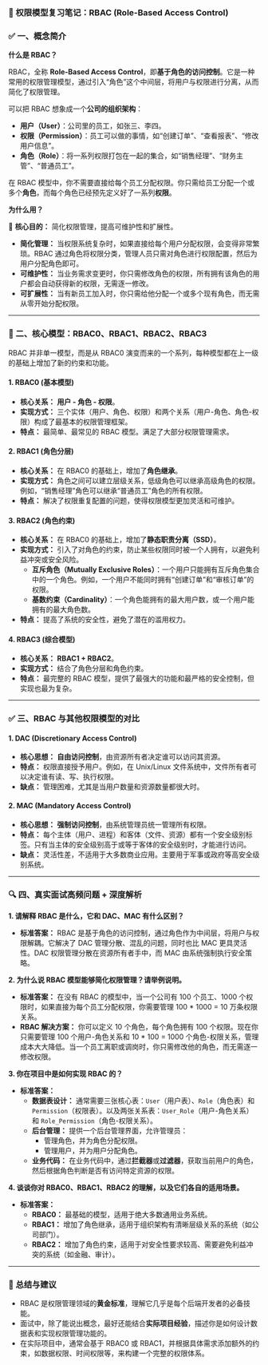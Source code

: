 ### 📘 权限模型复习笔记：RBAC (Role-Based Access Control)

### ✅ 一、概念简介

**什么是 RBAC？**

RBAC，全称 **Role-Based Access Control**，即**基于角色的访问控制**。它是一种常用的权限管理模型，通过引入“角色”这个中间层，将用户与权限进行分离，从而简化了权限管理。

可以把 RBAC 想象成一个**公司的组织架构**：
- **用户（User）**：公司里的员工，如张三、李四。
- **权限（Permission）**：员工可以做的事情，如“创建订单”、“查看报表”、“修改用户信息”。
- **角色（Role）**：将一系列权限打包在一起的集合，如“销售经理”、“财务主管”、“普通员工”。

在 RBAC 模型中，你不需要直接给每个员工分配权限。你只需给员工分配一个或多个**角色**，而每个角色已经预先定义好了一系列**权限**。

**为什么用？**

🎯 **核心目的：** 简化权限管理，提高可维护性和扩展性。

* **简化管理：** 当权限系统复杂时，如果直接给每个用户分配权限，会变得非常繁琐。RBAC 通过角色将权限分类，管理人员只需对角色进行权限配置，然后为用户分配角色即可。
* **可维护性：** 当业务需求变更时，你只需修改角色的权限，所有拥有该角色的用户都会自动获得新的权限，无需逐一修改。
* **可扩展性：** 当有新员工加入时，你只需给他分配一个或多个现有角色，而无需从零开始分配权限。

---

### 🔹 二、核心模型：RBAC0、RBAC1、RBAC2、RBAC3

RBAC 并非单一模型，而是从 RBAC0 演变而来的一个系列，每种模型都在上一级的基础上增加了新的约束和功能。

#### 1. RBAC0 (基本模型)

* **核心关系：** **用户 - 角色 - 权限**。
* **实现方式：** 三个实体（用户、角色、权限）和两个关系（用户-角色、角色-权限）构成了最基本的权限管理框架。
* **特点：** 最简单、最常见的 RBAC 模型。满足了大部分权限管理需求。

#### 2. RBAC1 (角色分层)

* **核心关系：** 在 RBAC0 的基础上，增加了**角色继承**。
* **实现方式：** 角色之间可以建立层级关系，低级角色可以继承高级角色的权限。例如，“销售经理”角色可以继承“普通员工”角色的所有权限。
* **特点：** 解决了权限重复配置的问题，使得权限模型更加灵活和可维护。

#### 3. RBAC2 (角色约束)

* **核心关系：** 在 RBAC0 的基础上，增加了**静态职责分离（SSD）**。
* **实现方式：** 引入了对角色的约束，防止某些权限同时被一个人拥有，以避免利益冲突或安全风险。
    * **互斥角色（Mutually Exclusive Roles）**：一个用户只能拥有互斥角色集合中的一个角色。例如，一个用户不能同时拥有“创建订单”和“审核订单”的权限。
    * **基数约束（Cardinality）**：一个角色能拥有的最大用户数，或一个用户能拥有的最大角色数。
* **特点：** 提高了系统的安全性，避免了潜在的滥用权力。

#### 4. RBAC3 (综合模型)

* **核心关系：** **RBAC1 + RBAC2**。
* **实现方式：** 结合了角色分层和角色约束。
* **特点：** 最完整的 RBAC 模型，提供了最强大的功能和最严格的安全控制，但实现也最为复杂。

---

### ✅ 三、RBAC 与其他权限模型的对比

#### 1. DAC (Discretionary Access Control)

* **核心思想：** **自由访问控制**，由资源所有者决定谁可以访问其资源。
* **特点：** 权限直接授予用户。例如，在 Unix/Linux 文件系统中，文件所有者可以决定谁有读、写、执行权限。
* **缺点：** 管理困难，尤其是当用户数量和资源数量都很大时。

#### 2. MAC (Mandatory Access Control)

* **核心思想：** **强制访问控制**，由系统管理员统一管理所有权限。
* **特点：** 每个主体（用户、进程）和客体（文件、资源）都有一个安全级别标签。只有当主体的安全级别高于或等于客体的安全级别时，才能进行访问。
* **缺点：** 灵活性差，不适用于大多数商业应用。主要用于军事或政府等高安全级别系统。

---

### 🔍 四、真实面试高频问题 + 深度解析

**1. 请解释 RBAC 是什么，它和 DAC、MAC 有什么区别？**

* **标准答案：** RBAC 是基于角色的访问控制，通过角色作为中间层，将用户与权限解耦。它解决了 DAC 管理分散、混乱的问题，同时也比 MAC 更具灵活性。DAC 权限管理分散在资源所有者手中，而 MAC 由系统强制执行安全策略。

**2. 为什么说 RBAC 模型能够简化权限管理？请举例说明。**

* **标准答案：** 在没有 RBAC 的模型中，当一个公司有 100 个员工、1000 个权限时，如果直接为每个员工分配权限，你需要管理 100 * 1000 = 10 万条权限关系。
* **RBAC 解决方案：** 你可以定义 10 个角色，每个角色拥有 100 个权限。现在你只需要管理 100 个用户-角色关系和 10 * 100 = 1000 个角色-权限关系，管理成本大大降低。当一个员工离职或调岗时，你只需修改他的角色，而无需逐一修改权限。

**3. 你在项目中是如何实现 RBAC 的？**

* **标准答案：**
    * **数据表设计：** 通常需要三张核心表：`User`（用户表）、`Role`（角色表）和 `Permission`（权限表）。以及两张关系表：`User_Role`（用户-角色关系）和 `Role_Permission`（角色-权限关系）。
    * **后台管理：** 提供一个后台管理界面，允许管理员：
        * 管理角色，并为角色分配权限。
        * 管理用户，并为用户分配角色。
    * **业务代码：** 在业务代码中，通过**拦截器**或**过滤器**，获取当前用户的角色，然后根据角色判断是否有访问特定资源的权限。

**4. 谈谈你对 RBAC0、RBAC1、RBAC2 的理解，以及它们各自的适用场景。**

* **标准答案：**
    * **RBAC0：** 最基础的模型，适用于绝大多数通用业务系统。
    * **RBAC1：** 增加了角色继承，适用于组织架构有清晰层级关系的系统（如公司部门）。
    * **RBAC2：** 增加了角色约束，适用于对安全性要求较高、需要避免利益冲突的系统（如金融、审计）。

---

### 🎁 总结与建议

* RBAC 是权限管理领域的**黄金标准**，理解它几乎是每个后端开发者的必备技能。
* 面试中，除了能说出概念，最好还能结合**实际项目经验**，描述你是如何设计数据表和实现权限管理功能的。
* 在实际项目中，通常会基于 RBAC0 或 RBAC1，并根据具体需求添加额外的约束，如数据权限、时间权限等，来构建一个完整的权限体系。